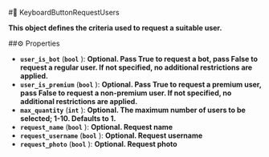#🔮 KeyboardButtonRequestUsers

**This object defines the criteria used to request a suitable user.**

##⚙️ Properties

- **`user_is_bot`** (**`bool`** ): **Optional. Pass True to request a bot, pass False to request a regular user.
If not specified, no additional restrictions are applied.**
- **`user_is_premium`** (**`bool`** ): **Optional. Pass True to request a premium user, pass False to request a non-premium user.
If not specified, no additional restrictions are applied.**
- **`max_quantity`** (**`int`** ): **Optional. The maximum number of users to be selected; 1-10. Defaults to 1.**
- **`request_name`** (**`bool`** ): **Optional. Request name**
- **`request_username`** (**`bool`** ): **Optional. Request username**
- **`request_photo`** (**`bool`** ): **Optional. Request photo**
